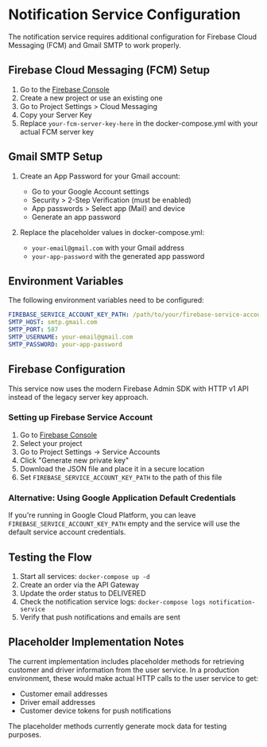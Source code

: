 # Notification Service Configuration

The notification service requires additional configuration for Firebase Cloud Messaging (FCM) and Gmail SMTP to work properly.

## Firebase Cloud Messaging (FCM) Setup

1. Go to the [Firebase Console](https://console.firebase.google.com/)
2. Create a new project or use an existing one
3. Go to Project Settings > Cloud Messaging
4. Copy your Server Key
5. Replace `your-fcm-server-key-here` in the docker-compose.yml with your actual FCM server key

## Gmail SMTP Setup

1. Create an App Password for your Gmail account:

   - Go to your Google Account settings
   - Security > 2-Step Verification (must be enabled)
   - App passwords > Select app (Mail) and device
   - Generate an app password

2. Replace the placeholder values in docker-compose.yml:
   - `your-email@gmail.com` with your Gmail address
   - `your-app-password` with the generated app password

## Environment Variables

The following environment variables need to be configured:

```yaml
FIREBASE_SERVICE_ACCOUNT_KEY_PATH: /path/to/your/firebase-service-account-key.json
SMTP_HOST: smtp.gmail.com
SMTP_PORT: 587
SMTP_USERNAME: your-email@gmail.com
SMTP_PASSWORD: your-app-password
```

## Firebase Configuration

This service now uses the modern Firebase Admin SDK with HTTP v1 API instead of the legacy server key approach.

### Setting up Firebase Service Account

1. Go to [Firebase Console](https://console.firebase.google.com/)
2. Select your project
3. Go to Project Settings → Service Accounts
4. Click "Generate new private key"
5. Download the JSON file and place it in a secure location
6. Set `FIREBASE_SERVICE_ACCOUNT_KEY_PATH` to the path of this file

### Alternative: Using Google Application Default Credentials

If you're running in Google Cloud Platform, you can leave `FIREBASE_SERVICE_ACCOUNT_KEY_PATH` empty and the service will use the default service account credentials.

## Testing the Flow

1. Start all services: `docker-compose up -d`
2. Create an order via the API Gateway
3. Update the order status to DELIVERED
4. Check the notification service logs: `docker-compose logs notification-service`
5. Verify that push notifications and emails are sent

## Placeholder Implementation Notes

The current implementation includes placeholder methods for retrieving customer and driver information from the user service. In a production environment, these would make actual HTTP calls to the user service to get:

- Customer email addresses
- Driver email addresses
- Customer device tokens for push notifications

The placeholder methods currently generate mock data for testing purposes.
